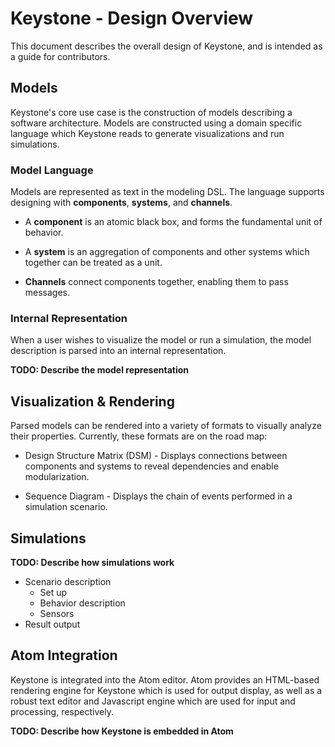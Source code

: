 # Keystone - Design Overview

This document describes the overall design of Keystone, and is intended as a
guide for contributors.

## Models

Keystone's core use case is the construction of models describing a software
architecture. Models are constructed using a domain specific language which
Keystone reads to generate visualizations and run simulations.

### Model Language

Models are represented as text in the modeling DSL. The language supports
designing with **components**, **systems**, and **channels**.

+ A **component** is an atomic black box, and forms the fundamental unit of
behavior.

+ A **system** is an aggregation of components and other systems which
together can be treated as a unit.

+ **Channels** connect components together, enabling them to pass messages.

### Internal Representation

When a user wishes to visualize the model or run a simulation, the model
description is parsed into an internal representation.

**TODO: Describe the model representation**

## Visualization & Rendering

Parsed models can be rendered into a variety of formats to visually analyze
their properties. Currently, these formats are on the road map:

+ Design Structure Matrix (DSM) - Displays connections between components and
systems to reveal dependencies and enable modularization.

+ Sequence Diagram - Displays the chain of events performed in a simulation
scenario.

## Simulations

**TODO: Describe how simulations work**

+ Scenario description
  + Set up
  + Behavior description
  + Sensors
+ Result output

## Atom Integration

Keystone is integrated into the Atom editor. Atom provides an HTML-based
rendering engine for Keystone which is used for output display, as well as a
robust text editor and Javascript engine which are used for input and
processing, respectively.

**TODO: Describe how Keystone is embedded in Atom**
